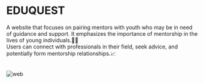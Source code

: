 # EDUQUEST
A website that focuses on pairing mentors with youth who may be in need of guidance and support. It emphasizes the importance of mentorship in the lives of young individuals.🧑‍💻
<br>
Users can connect with professionals in their field, seek advice, and potentially form mentorship relationships.📈
<br>
<br>

![web](https://github.com/rishika-g31/EDUQUEST-WEB/assets/120507340/65830107-d047-4a7f-ba6f-9e234c707ad8)
